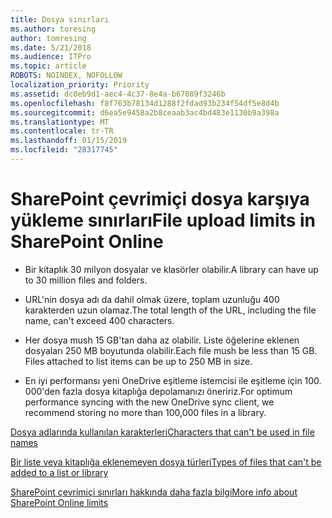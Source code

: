 ```yaml
---
title: Dosya sınırları
ms.author: toresing
author: tomresing
ms.date: 5/21/2018
ms.audience: ITPro
ms.topic: article
ROBOTS: NOINDEX, NOFOLLOW
localization_priority: Priority
ms.assetid: dc0eb9d1-aec4-4c37-8e4a-b67089f3246b
ms.openlocfilehash: f8f763b78134d1288f2fdad93b234f54df5e8d4b
ms.sourcegitcommit: d6ea5e9458a2b8ceaab3ac4bd483e1130b9a398a
ms.translationtype: MT
ms.contentlocale: tr-TR
ms.lasthandoff: 01/15/2019
ms.locfileid: "28317745"
---
```

# <a name="file-upload-limits-in-sharepoint-online"></a><span data-ttu-id="6bfb2-102">SharePoint çevrimiçi dosya karşıya yükleme sınırları</span><span class="sxs-lookup"><span data-stu-id="6bfb2-102">File upload limits in SharePoint Online</span></span>

- <span data-ttu-id="6bfb2-103">Bir kitaplık 30 milyon dosyalar ve klasörler olabilir.</span><span class="sxs-lookup"><span data-stu-id="6bfb2-103">A library can have up to 30 million files and folders.</span></span>
    
- <span data-ttu-id="6bfb2-104">URL'nin dosya adı da dahil olmak üzere, toplam uzunluğu 400 karakterden uzun olamaz.</span><span class="sxs-lookup"><span data-stu-id="6bfb2-104">The total length of the URL, including the file name, can't exceed 400 characters.</span></span>
    
- <span data-ttu-id="6bfb2-p101">Her dosya mush 15 GB'tan daha az olabilir. Liste öğelerine eklenen dosyaları 250 MB boyutunda olabilir.</span><span class="sxs-lookup"><span data-stu-id="6bfb2-p101">Each file mush be less than 15 GB. Files attached to list items can be up to 250 MB in size.</span></span>
    
- <span data-ttu-id="6bfb2-107">En iyi performansı yeni OneDrive eşitleme istemcisi ile eşitleme için 100. 000'den fazla dosya kitaplığa depolamanızı öneririz.</span><span class="sxs-lookup"><span data-stu-id="6bfb2-107">For optimum performance syncing with the new OneDrive sync client, we recommend storing no more than 100,000 files in a library.</span></span> 
    
[<span data-ttu-id="6bfb2-108">Dosya adlarında kullanılan karakterleri</span><span class="sxs-lookup"><span data-stu-id="6bfb2-108">Characters that can't be used in file names</span></span>](https://go.microsoft.com/fwlink/?linkid=866430)
  
[<span data-ttu-id="6bfb2-109">Bir liste veya kitaplığa eklenemeyen dosya türleri</span><span class="sxs-lookup"><span data-stu-id="6bfb2-109">Types of files that can't be added to a list or library</span></span>](https://go.microsoft.com/fwlink/?linkid=273757)
  
[<span data-ttu-id="6bfb2-110">SharePoint çevrimiçi sınırları hakkında daha fazla bilgi</span><span class="sxs-lookup"><span data-stu-id="6bfb2-110">More info about SharePoint Online limits</span></span>](https://go.microsoft.com/fwlink/?linkid=271273)
  

